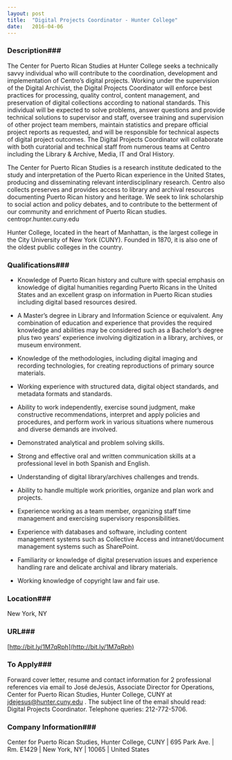 ```yaml
---
layout: post
title:  "Digital Projects Coordinator - Hunter College"
date:   2016-04-06
---
```


### Description###

The Center for Puerto Rican Studies at Hunter College seeks a technically savvy individual who will contribute to the coordination, development and implementation of Centro’s digital projects. Working under the supervision of the Digital Archivist, the Digital Projects Coordinator will enforce best practices for processing, quality control, content management, and preservation of digital collections according to national standards. This individual will be expected to solve problems, answer questions and provide technical solutions to supervisor and staff, oversee training and supervision of other project team members, maintain statistics and prepare official project reports as requested, and will be responsible for technical aspects of digital project outcomes. The Digital Projects Coordinator will collaborate with both curatorial and technical staff from numerous teams at Centro including the Library & Archive, Media, IT and Oral History.

The Center for Puerto Rican Studies is a research institute dedicated to the study and interpretation of the Puerto Rican experience in the United States, producing and disseminating relevant interdisciplinary research. Centro also collects preserves and provides access to library and archival resources documenting Puerto Rican history and heritage. We seek to link scholarship to social action and policy debates, and to contribute to the betterment of our community and enrichment of Puerto Rican studies. centropr.hunter.cuny.edu

Hunter College, located in the heart of Manhattan, is the largest college in the City University of New York (CUNY). Founded in 1870, it is also one of the oldest public colleges in the country.




### Qualifications###

* Knowledge of Puerto Rican history and culture with special emphasis on knowledge of digital humanities regarding Puerto Ricans in the United States and an excellent grasp on information in Puerto Rican studies including digital based resources desired.

* A Master’s degree in Library and Information Science or equivalent. Any combination of education and experience that provides the required knowledge and abilities may be considered such as a Bachelor’s degree plus two years’ experience involving digitization in a library, archives, or museum environment.

* Knowledge of the methodologies, including digital imaging and recording technologies, for creating reproductions of primary source materials.

* Working experience with structured data, digital object standards, and metadata formats and standards.

* Ability to work independently, exercise sound judgment, make constructive recommendations, interpret and apply policies and procedures, and perform work in various situations where numerous and diverse demands are involved.

* Demonstrated analytical and problem solving skills.

* Strong and effective oral and written communication skills at a professional level in both Spanish and English.

* Understanding of digital library/archives challenges and trends.

* Ability to handle multiple work priorities, organize and plan work and projects.

* Experience working as a team member, organizing staff time management and exercising supervisory responsibilities.

* Experience with databases and software, including content management systems such as Collective Access and intranet/document management systems such as SharePoint.

* Familiarity or knowledge of digital preservation issues and experience handling rare and delicate archival and library materials.

* Working knowledge of copyright law and fair use.





### Location###

New York, NY


### URL###

[http://bit.ly/1M7qRph](http://bit.ly/1M7qRph)

### To Apply###

Forward cover letter, resume and contact information for 2 professional references via email to  José deJesús, Associate Director for Operations, Center for Puerto Rican Studies, Hunter College, CUNY at jdejesus@hunter.cuny.edu  . The subject line of the email should read: Digital Projects Coordinator. Telephone queries: 212-772-5706.


### Company Information###

Center for Puerto Rican Studies, Hunter College, CUNY | 695 Park Ave. | Rm. E1429 | New York, NY | 10065 | United States



